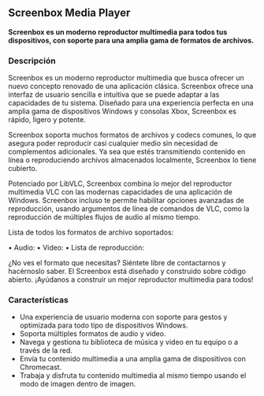 <!-- Markdown version of store listing for localization. -->
<!-- Feel free to adapt or modify key points if necessary. -->
## Screenbox Media Player

**Screenbox es un moderno reproductor multimedia para todos tus dispositivos, con soporte para una amplia gama de formatos de archivos.**

### Descripción

Screenbox es un moderno reproductor multimedia que busca ofrecer un nuevo concepto renovado de una aplicación clásica. Screenbox ofrece una interfaz de usuario sencilla e intuitiva que se puede adaptar a las capacidades de tu sistema. Diseñado para una experiencia perfecta en una amplia gama de dispositivos Windows y consolas Xbox, Screenbox es rápido, ligero y potente.

Screenbox soporta muchos formatos de archivos y codecs comunes, lo que asegura poder reproducir casi cualquier medio sin necesidad de complementos adicionales. Ya sea que estés transmitiendo contenido en línea o reproduciendo archivos almacenados localmente, Screenbox lo tiene cubierto.

Potenciado por LibVLC, Screenbox combina lo mejor del reproductor multimedia VLC con las modernas capacidades de una aplicación de Windows. Screenbox incluso te permite habilitar opciones avanzadas de reproducción, usando argumentos de línea de comandos de VLC, como la reproducción de múltiples flujos de audio al mismo tiempo.

Lista de todos los formatos de archivo soportados:

• Audio:  <!-- List of supported audio formats. -->
• Video:  <!-- List of supported video formats. -->
• Lista de reproducción: <!-- List of supported playlist formats. -->

¿No ves el formato que necesitas? Siéntete libre de contactarnos y hacérnoslo saber. El Screenbox está diseñado y construido sobre código abierto. ¡Ayúdanos a construir un mejor reproductor multimedia para todos!

### Características

- Una experiencia de usuario moderna con soporte para gestos y optimizada para todo tipo de dispositivos Windows.
- Soporta múltiples formatos de audio y video.
- Navega y gestiona tu biblioteca de música y video en tu equipo o a través de la red.
- Envía tu contenido multimedia a una amplia gama de dispositivos con Chromecast.
- Trabaja y disfruta tu contenido multimedia al mismo tiempo usando el modo de imagen dentro de imagen.
